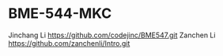 # BME-544-MKC
Jinchang Li https://github.com/codejinc/BME547.git 
Zanchen Li https://github.com/zanchenli/Intro.git
